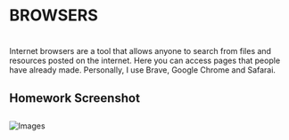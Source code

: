 # BROWSERS <h1>

Internet browsers are a tool that allows anyone to search from files and resources posted on the internet. Here you can access pages that people have already made. Personally, I use Brave, Google Chrome and Safarai. 

## Homework Screenshot <h2>
![Images](.images/MART341_a4_screenshot.png)

